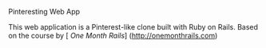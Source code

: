 Pinteresting Web App

This web application is a Pinterest-like clone built with Ruby on Rails. Based on the course by [ *One Month Rails*] (http://onemonthrails.com)
